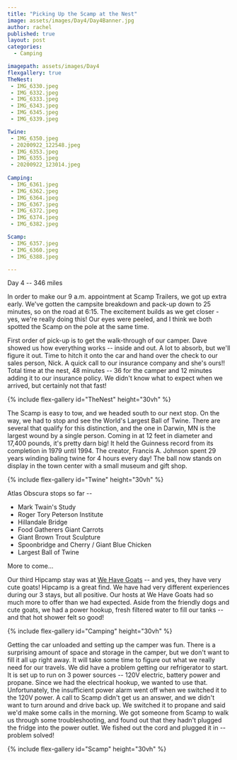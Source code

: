 ```yaml
---
title: "Picking Up the Scamp at the Nest"
image: assets/images/Day4/Day4Banner.jpg
author: rachel
published: true
layout: post
categories:
  - Camping

imagepath: assets/images/Day4
flexgallery: true
TheNest:
 - IMG_6330.jpeg
 - IMG_6332.jpeg				
 - IMG_6333.jpeg				
 - IMG_6343.jpeg				
 - IMG_6345.jpeg
 - IMG_6339.jpeg				

Twine:
 - IMG_6350.jpeg
 - 20200922_122548.jpeg
 - IMG_6353.jpeg
 - IMG_6355.jpeg
 - 20200922_123014.jpeg
  
Camping:
 - IMG_6361.jpeg
 - IMG_6362.jpeg
 - IMG_6364.jpeg
 - IMG_6367.jpeg
 - IMG_6372.jpeg
 - IMG_6374.jpeg
 - IMG_6382.jpeg

Scamp:
 - IMG_6357.jpeg
 - IMG_6360.jpeg
 - IMG_6388.jpeg

---
```

Day 4 -- 346 miles

In order to make our 9 a.m. appointment at Scamp Trailers, we got up extra
early. We've gotten the campsite breakdown and pack-up down to 25
minutes, so on the road at 6:15. The excitement builds as we get closer - 
yes, we're really doing this! Our eyes were peeled, and I think we
both spotted the Scamp on the pole at the same time.

First order of pick-up is to get the walk-through of our camper. Dave
showed us how everything works -- inside and out. A lot to absorb, but
we'll figure it out. Time to hitch it onto the car and hand over the
check to our sales person, Nick. A quick call to our insurance company
and she's ours!! Total time at the nest, 48 minutes -- 36 for the camper
and 12 minutes adding it to our insurance policy. We didn't know what to
expect when we arrived, but certainly not that fast!

{% include flex-gallery id="TheNest" height="30vh" %}

The Scamp is easy to tow, and we headed south to our next stop. On the
way, we had to stop and see the World's Largest Ball of Twine. There are
several that qualify for this distinction, and the one in Darwin, MN is
the largest wound by a single person. Coming in at 12 feet in diameter
and 17,400 pounds, it's pretty darn big! It held the Guinness record
from its completion in 1979 until 1994. The creator, Francis A. Johnson
spent 29 years winding baling twine for 4 hours every day! The ball now
stands on display in the town center with a small museum and gift shop.

{% include flex-gallery id="Twine" height="30vh" %}

Atlas Obscura stops so far --
- Mark Twain's Study
- Roger Tory Peterson Institute
- Hillandale Bridge
- Food Gatherers Giant Carrots
- Giant Brown Trout Sculpture
- Spoonbridge and Cherry / Giant Blue Chicken
- Largest Ball of Twine

More to come...

Our third Hipcamp stay was at [We Have
Goats](https://www.hipcamp.com/minnesota/mn-river-valley-sanctuary/we-have-goats)
-- and yes, they have very cute goats! Hipcamp is a great find. We have
had very different experiences during our 3 stays, but all positive. Our
hosts at We Have Goats had so much more to offer than we had expected.
Aside from the friendly dogs and cute goats, we had a power hookup,
fresh filtered water to fill our tanks -- and that hot shower felt so
good!

{% include flex-gallery id="Camping" height="30vh" %}

Getting the car unloaded and setting up the camper was fun. There is a
surprising amount of space and storage in the camper, but we don't want
to fill it all up right away. It will take some time to figure out what
we really need for our travels. We did have a problem getting our
refrigerator to start. It is set up to run on 3 power sources -- 120V
electric, battery power and propane. Since we had the electrical hookup,
we wanted to use that. Unfortunately, the insufficient power alarm went
off when we switched it to the 120V power. A call to Scamp didn't get us
an answer, and we didn't want to turn around and drive back up. We
switched it to propane and said we'd make some calls in the morning. We
got someone from Scamp to walk us through some troubleshooting, and
found out that they hadn't plugged the fridge into the power outlet. We
fished out the cord and plugged it in -- problem solved!

{% include flex-gallery id="Scamp" height="30vh" %}